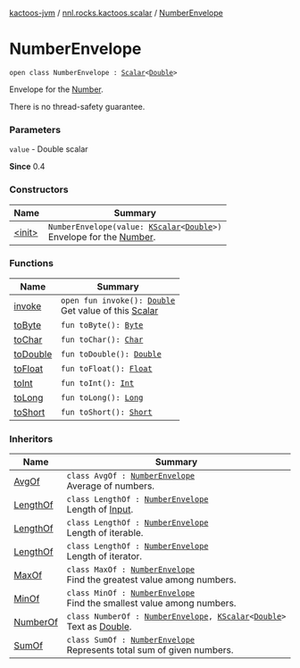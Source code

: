 [kactoos-jvm](../../index.md) / [nnl.rocks.kactoos.scalar](../index.md) / [NumberEnvelope](./index.md)

# NumberEnvelope

`open class NumberEnvelope : `[`Scalar`](../../nnl.rocks.kactoos/-scalar/index.md)`<`[`Double`](https://kotlinlang.org/api/latest/jvm/stdlib/kotlin/-double/index.html)`>`

Envelope for the [Number](https://kotlinlang.org/api/latest/jvm/stdlib/kotlin/-number/index.html).

There is no thread-safety guarantee.

### Parameters

`value` - Double scalar

**Since**
0.4

### Constructors

| Name | Summary |
|---|---|
| [&lt;init&gt;](-init-.md) | `NumberEnvelope(value: `[`KScalar`](../../nnl.rocks.kactoos/-k-scalar.md)`<`[`Double`](https://kotlinlang.org/api/latest/jvm/stdlib/kotlin/-double/index.html)`>)`<br>Envelope for the [Number](https://kotlinlang.org/api/latest/jvm/stdlib/kotlin/-number/index.html). |

### Functions

| Name | Summary |
|---|---|
| [invoke](invoke.md) | `open fun invoke(): `[`Double`](https://kotlinlang.org/api/latest/jvm/stdlib/kotlin/-double/index.html)<br>Get value of this [Scalar](../../nnl.rocks.kactoos/-scalar/index.md) |
| [toByte](to-byte.md) | `fun toByte(): `[`Byte`](https://kotlinlang.org/api/latest/jvm/stdlib/kotlin/-byte/index.html) |
| [toChar](to-char.md) | `fun toChar(): `[`Char`](https://kotlinlang.org/api/latest/jvm/stdlib/kotlin/-char/index.html) |
| [toDouble](to-double.md) | `fun toDouble(): `[`Double`](https://kotlinlang.org/api/latest/jvm/stdlib/kotlin/-double/index.html) |
| [toFloat](to-float.md) | `fun toFloat(): `[`Float`](https://kotlinlang.org/api/latest/jvm/stdlib/kotlin/-float/index.html) |
| [toInt](to-int.md) | `fun toInt(): `[`Int`](https://kotlinlang.org/api/latest/jvm/stdlib/kotlin/-int/index.html) |
| [toLong](to-long.md) | `fun toLong(): `[`Long`](https://kotlinlang.org/api/latest/jvm/stdlib/kotlin/-long/index.html) |
| [toShort](to-short.md) | `fun toShort(): `[`Short`](https://kotlinlang.org/api/latest/jvm/stdlib/kotlin/-short/index.html) |

### Inheritors

| Name | Summary |
|---|---|
| [AvgOf](../-avg-of/index.md) | `class AvgOf : `[`NumberEnvelope`](./index.md)<br>Average of numbers. |
| [LengthOf](../../nnl.rocks.kactoos.io/-length-of/index.md) | `class LengthOf : `[`NumberEnvelope`](./index.md)<br>Length of [Input](../../nnl.rocks.kactoos/-input/index.md). |
| [LengthOf](../../nnl.rocks.kactoos.iterable/-length-of/index.md) | `class LengthOf : `[`NumberEnvelope`](./index.md)<br>Length of iterable. |
| [LengthOf](../../nnl.rocks.kactoos.iterator/-length-of/index.md) | `class LengthOf : `[`NumberEnvelope`](./index.md)<br>Length of iterator. |
| [MaxOf](../-max-of/index.md) | `class MaxOf : `[`NumberEnvelope`](./index.md)<br>Find the greatest value among numbers. |
| [MinOf](../-min-of/index.md) | `class MinOf : `[`NumberEnvelope`](./index.md)<br>Find the smallest value among numbers. |
| [NumberOf](../-number-of/index.md) | `class NumberOf : `[`NumberEnvelope`](./index.md)`, `[`KScalar`](../../nnl.rocks.kactoos/-k-scalar.md)`<`[`Double`](https://kotlinlang.org/api/latest/jvm/stdlib/kotlin/-double/index.html)`>`<br>Text as [Double](https://kotlinlang.org/api/latest/jvm/stdlib/kotlin/-double/index.html). |
| [SumOf](../-sum-of/index.md) | `class SumOf : `[`NumberEnvelope`](./index.md)<br>Represents total sum of given numbers. |
